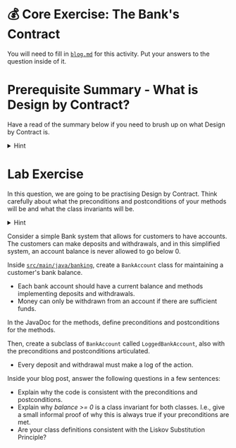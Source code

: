 # 💰 Core Exercise: The Bank's Contract

You will need to fill in [`blog.md`](/blog.md) for this activity. Put your answers to the question inside of it.

# Prerequisite Summary - What is Design by Contract?

Have a read of the summary below if you need to brush up on what Design by Contract is.

<details>
  <summary>Hint</summary>
  <ul>
    <li>
      When designing software, there are two main approaches we can take when
      considering how it may be used and the potential for it to be used
      erroneously. The first is <b>Defensive Programming</b> 🛡️, which you may
      be familiar with from other courses, even if it hasn’t been explicitly
      referred to as such. This is where we put a
      <b
        >series of checks in our code so that erroneous input doesn’t slip
        through and break something</b
      >, and we handle the error accordingly, resolving it or reporting the
      error and continue running if possible, or exiting the program if needed.
    </li>
    <li>
      The other approach which we’ve introduced in this course is
      <b>Design by Contract</b> 🥂. The idea with this is to do the opposite of
      defensive programming, we don’t want to have all these checks bloating our
      code just for exception handling. Instead, we
      <b>offload the responsibility to the user of our code</b>. We explicitly
      <b>describe how it is to be used correctly</b>, and explicitly describe
      what will happen if they use it correctly. But if they use it incorrectly,
      we offer no guarantees on what will happen. We do this by describing
      <b>preconditions</b> and <b>postconditions</b>. Preconditions are what the
      user needs to do to use it correctly, and postconditions are what can be
      expected from our code if used correctly.
    </li>
  </ul>

  <h2>What approach should I take?</h2>
  <ul>
    <li>
      Design by Contract is very useful, but you don’t want to use it for
      something that is very critical. For example, operating system code is
      very much defensive programming as it is unwise for the operating system
      to trust user input as important things could be corrupted. However, for
      an internal API in an ecosystem we may not have to worry so much about
      incorrect input, since we can configure the client of the API to always
      comply with the input standard. We make it the client’s responsibility to
      call our code correctly.
    </li>
  </ul>

  <h2>Class Invariants</h2>
  <ul>
    <li>
      As well as preconditions and postconditions, which are things associated
      with each method, there is also a notion of class invariants,
      <b>a property of the class which always holds true</b>.
    </li>
    <li>
      For example, let’s say we have a class that models a game which has a
      field for the player’s score. This score can go up or down depending on
      the player’s actions, but it can never be negative. Thus
      <code>score >= 0</code> is a class invariant. Note the requirement here is
      that the class invariant holds before and after any method call, however,
      the invariant can be temporarily violated during the processing of a
      method.
    </li>
  </ul>
</details>

# Lab Exercise

In this question, we are going to be practising Design by Contract. Think carefully about what the preconditions and postconditions of your methods will be and what the class invariants will be.

<details>
  <summary>Hint</summary>
  <ul>
    <li>
      Under design by contract, anything you have as a
      <b>precondition</b> shouldn’t be checked in the method you can
      <b>assume this condition will always be true</b>.
    </li>
    <li>
      Similarly, anything that isn’t checked in the method that the user could
      do erroneously should be in the preconditions. E.g., if you’re not
      checking for division by zero, but the user could give this as erroneous
      input, then it should be explicitly clear in the preconditions that the
      input needs to be non-zero.
    </li>
  </ul>
</details>

Consider a simple Bank system that allows for customers to have accounts. The customers can make deposits and withdrawals, and in this simplified system, an account balance is never allowed to go below 0.

Inside [`src/main/java/banking`](/app/src/main/java/banking), create a `BankAccount` class for maintaining a customer's bank balance.

- Each bank account should have a current balance and methods implementing deposits and withdrawals.
- Money can only be withdrawn from an account if there are sufficient funds.

In the JavaDoc for the methods, define preconditions and postconditions for the methods.

Then, create a subclass of `BankAccount` called `LoggedBankAccount`, also with the preconditions and postconditions articulated.

- Every deposit and withdrawal must make a log of the action.

Inside your blog post, answer the following questions in a few sentences:

- Explain why the code is consistent with the preconditions and postconditions.
- Explain why _balance >= 0_ is a class invariant for both classes. I.e., give a small informal proof of why this is always true if your preconditions are met.
- Are your class definitions consistent with the Liskov Substitution Principle?
